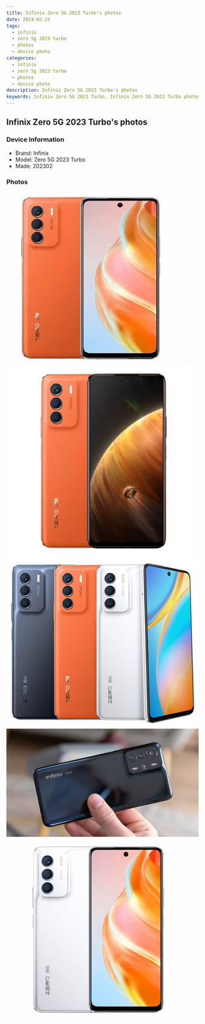 ```yaml
---
title: Infinix Zero 5G 2023 Turbo's photos
date: 2024-02-25
tags: 
  - infinix
  - zero 5g 2023 turbo
  - photos
  - device photo
categories: 
  - infinix
  - zero 5g 2023 turbo
  - photos
  - device photo
description: Infinix Zero 5G 2023 Turbo's photos
keywords: Infinix Zero 5G 2023 Turbo, Infinix Zero 5G 2023 Turbo photos, Infinix Zero 5G 2023 Turbo device photo
---
```


## Infinix Zero 5G 2023 Turbo's photos

### Device Information

- Brand: Infinix
- Model: Zero 5G 2023 Turbo
- Made: 202302

### Photos

![/images/best-assets/devices/infinix/infinix-zero-5g-2023-turbo/1.jpg](/images/best-assets/devices/infinix/infinix-zero-5g-2023-turbo/1.jpg)
![/images/best-assets/devices/infinix/infinix-zero-5g-2023-turbo/2.jpg](/images/best-assets/devices/infinix/infinix-zero-5g-2023-turbo/2.jpg)
![/images/best-assets/devices/infinix/infinix-zero-5g-2023-turbo/3.jpg](/images/best-assets/devices/infinix/infinix-zero-5g-2023-turbo/3.jpg)
![/images/best-assets/devices/infinix/infinix-zero-5g-2023-turbo/4.jpg](/images/best-assets/devices/infinix/infinix-zero-5g-2023-turbo/4.jpg)
![/images/best-assets/devices/infinix/infinix-zero-5g-2023-turbo/5.jpg](/images/best-assets/devices/infinix/infinix-zero-5g-2023-turbo/5.jpg)
